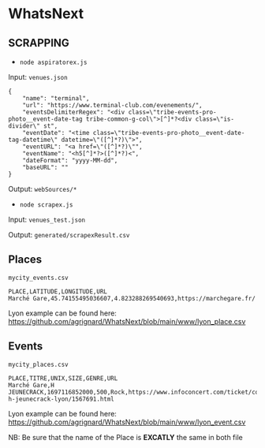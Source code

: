 # WhatsNext


## SCRAPPING
* ``` node aspiratorex.js ```

Input: ```venues.json```
```
{
    "name": "terminal",
    "url": "https://www.terminal-club.com/evenements/",
    "eventsDelimiterRegex": "<div class=\"tribe-events-pro-photo__event-date-tag tribe-common-g-col\">[^]*?<div class=\"is-divider\" st",
    "eventDate": "<time class=\"tribe-events-pro-photo__event-date-tag-datetime\" datetime=\"([^]*?)\">",
    "eventURL": "<a href=\"([^]*?)\"",
    "eventName": "<h5[^]*?>([^]*?)<",
    "dateFormat": "yyyy-MM-dd",
    "baseURL": ""
}
```
Output: ```webSources/*```


* ```node scrapex.js```

Input: ```venues_test.json```

Output: ```generated/scrapexResult.csv```
## Places 
```mycity_events.csv ```

```
PLACE,LATITUDE,LONGITUDE,URL
Marché Gare,45.74155495036607,4.823288269540693,https://marchegare.fr/

```
Lyon example can be found here:
https://github.com/agrignard/WhatsNext/blob/main/www/lyon_place.csv

## Events
```mycity_places.csv ```

```
PLACE,TITRE,UNIX,SIZE,GENRE,URL
Marché Gare,H JEUNECRACK,1697116852000,500,Rock,https://www.infoconcert.com/ticket/concert-h-jeunecrack-lyon/1567691.html
```
Lyon example can be found here:
https://github.com/agrignard/WhatsNext/blob/main/www/lyon_event.csv

NB: Be sure that the name of the Place is <b>EXCATLY</b> the same in both file
